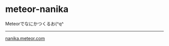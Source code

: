 meteor-nanika
=============
Meteorでなにかつくるお(^q^

<hr>
<a href="http://nanika.meteor.com">nanika.meteor.com</a>

